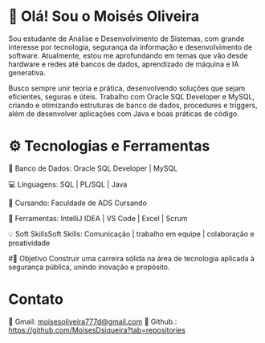 # 👋 Olá! Sou o Moisés Oliveira

Sou estudante de Análise e Desenvolvimento de Sistemas, com grande interesse por tecnologia, segurança da informação e desenvolvimento de software.
Atualmente, estou me aprofundando em temas que vão desde hardware e redes até bancos de dados, aprendizado de máquina e IA generativa.

Busco sempre unir teoria e prática, desenvolvendo soluções que sejam eficientes, seguras e úteis.
Trabalho com Oracle SQL Developer e MySQL, criando e otimizando estruturas de banco de dados, procedures e triggers, além de desenvolver aplicações com Java e boas práticas de código.

# ⚙️ Tecnologias e Ferramentas

💾 Banco de Dados: Oracle SQL Developer | MySQL

💻 Linguagens: SQL | PL/SQL | Java

🧠 Cursando: Faculdade de ADS Cursando

🧩 Ferramentas: IntelliJ IDEA | VS Code | Excel | Scrum 

💡 Soft SkillsSoft Skills: Comunicação | trabalho em equipe | colaboração e proatividade

#🎯 Objetivo
Construir uma carreira sólida na área de tecnologia aplicada à segurança pública, unindo inovação e propósito.

# Contato
🔗 Gmail: moisesoliveira777d@gmail.com
🔗 Github.: https://github.com/MoisesDsiqueira?tab=repositories

